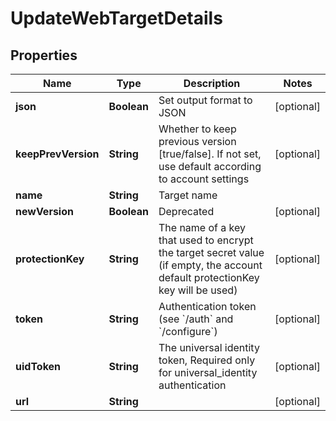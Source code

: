 

# UpdateWebTargetDetails


## Properties

| Name | Type | Description | Notes |
|------------ | ------------- | ------------- | -------------|
|**json** | **Boolean** | Set output format to JSON |  [optional] |
|**keepPrevVersion** | **String** | Whether to keep previous version [true/false]. If not set, use default according to account settings |  [optional] |
|**name** | **String** | Target name |  |
|**newVersion** | **Boolean** | Deprecated |  [optional] |
|**protectionKey** | **String** | The name of a key that used to encrypt the target secret value (if empty, the account default protectionKey key will be used) |  [optional] |
|**token** | **String** | Authentication token (see &#x60;/auth&#x60; and &#x60;/configure&#x60;) |  [optional] |
|**uidToken** | **String** | The universal identity token, Required only for universal_identity authentication |  [optional] |
|**url** | **String** |  |  [optional] |



